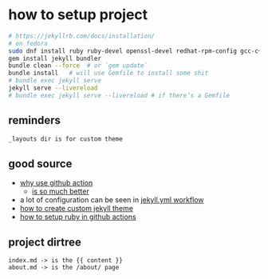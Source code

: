 # how to setup project

```bash
# https://jekyllrb.com/docs/installation/
# on fedora
sudo dnf install ruby ruby-devel openssl-devel redhat-rpm-config gcc-c++ @development-tools
gem install jekyll bundler
bundle clean --force  # or `gem update`
bundle install   # will use Gemfile to install some shit
# bundle exec jekyll serve
jekyll serve --livereload
# bundle exec jekyll serve --livereload # if there’s a Gemfile
```

## reminders

```txt
_layouts dir is for custom theme
```

## good source

- [why use github action](https://jekyllrb.com/docs/continuous-integration/github-actions/)
    - [is so much better](https://jekyllrb.com/docs/continuous-integration/github-actions/#advantages-of-using-actions)
- a lot of configuration can be seen in [jekyll.yml workflow](./workflow_example.md)
- [how to create custom jekyll theme](https://talk.jekyllrb.com/t/i-want-to-make-my-own-theme-with-jekylll/6766/2)
- [how to setup ruby in github actions](https://docs.github.com/en/actions/use-cases-and-examples/building-and-testing/building-and-testing-ruby)

## project dirtree

```text
index.md -> is the {{ content }}
about.md -> is the /about/ page
```